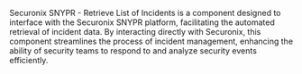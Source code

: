 Securonix SNYPR - Retrieve List of Incidents is a component designed to interface with the Securonix SNYPR platform, facilitating the automated retrieval of incident data. By interacting directly with Securonix, this component streamlines the process of incident management, enhancing the ability of security teams to respond to and analyze security events efficiently.
